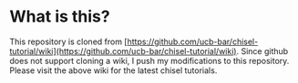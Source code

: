 
# What is this?

This repository is cloned from [https://github.com/ucb-bar/chisel-tutorial/wiki](https://github.com/ucb-bar/chisel-tutorial/wiki). Since github does not support cloning a wiki, I push my modifications to this repository. Please visit the above wiki for the latest chisel tutorials.
